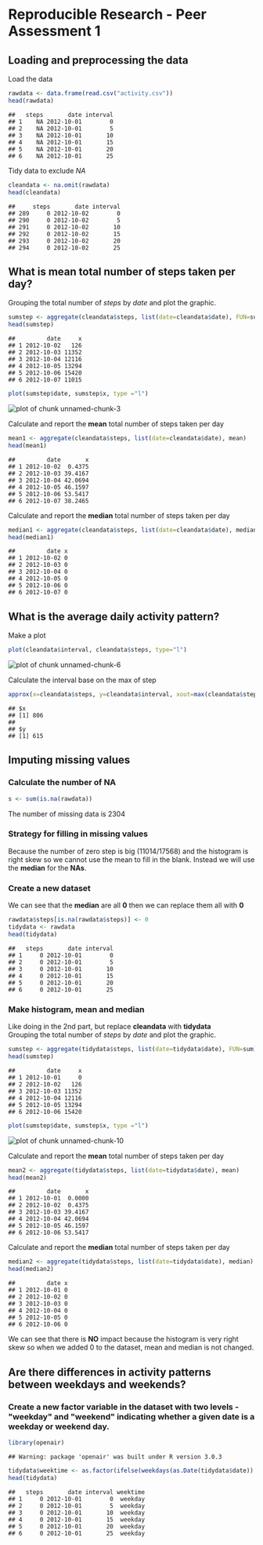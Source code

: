 Reproducible Research - Peer Assessment 1
========================================================

## Loading and preprocessing the data

Load the data

```r
rawdata <- data.frame(read.csv("activity.csv"))
head(rawdata)
```

```
##   steps       date interval
## 1    NA 2012-10-01        0
## 2    NA 2012-10-01        5
## 3    NA 2012-10-01       10
## 4    NA 2012-10-01       15
## 5    NA 2012-10-01       20
## 6    NA 2012-10-01       25
```

Tidy data to exclude *NA*

```r
cleandata <- na.omit(rawdata)
head(cleandata)
```

```
##     steps       date interval
## 289     0 2012-10-02        0
## 290     0 2012-10-02        5
## 291     0 2012-10-02       10
## 292     0 2012-10-02       15
## 293     0 2012-10-02       20
## 294     0 2012-10-02       25
```




## What is mean total number of steps taken per day?

Grouping the total number of *steps* by *date* and plot the graphic.

```r
sumstep <- aggregate(cleandata$steps, list(date=cleandata$date), FUN=sum)
head(sumstep)
```

```
##         date     x
## 1 2012-10-02   126
## 2 2012-10-03 11352
## 3 2012-10-04 12116
## 4 2012-10-05 13294
## 5 2012-10-06 15420
## 6 2012-10-07 11015
```

```r
plot(sumstep$date, sumstep$x, type ="l")
```

![plot of chunk unnamed-chunk-3](figure/unnamed-chunk-3.png) 

Calculate and report the **mean** total number of steps taken per day

```r
mean1 <- aggregate(cleandata$steps, list(date=cleandata$date), mean)
head(mean1)
```

```
##         date       x
## 1 2012-10-02  0.4375
## 2 2012-10-03 39.4167
## 3 2012-10-04 42.0694
## 4 2012-10-05 46.1597
## 5 2012-10-06 53.5417
## 6 2012-10-07 38.2465
```

Calculate and report the **median** total number of steps taken per day

```r
median1 <- aggregate(cleandata$steps, list(date=cleandata$date), median)
head(median1)
```

```
##         date x
## 1 2012-10-02 0
## 2 2012-10-03 0
## 3 2012-10-04 0
## 4 2012-10-05 0
## 5 2012-10-06 0
## 6 2012-10-07 0
```




## What is the average daily activity pattern?

Make a plot

```r
plot(cleandata$interval, cleandata$steps, type="l")
```

![plot of chunk unnamed-chunk-6](figure/unnamed-chunk-6.png) 

Calculate the interval base on the max of step

```r
approx(x=cleandata$steps, y=cleandata$interval, xout=max(cleandata$steps))
```

```
## $x
## [1] 806
## 
## $y
## [1] 615
```




## Imputing missing values

### Calculate the number of **NA**

```r
s <- sum(is.na(rawdata))
```
The number of missing data is 2304

### Strategy for filling in missing values  
Because the number of zero step is big (11014/17568) and the histogram is right skew so we cannot use the mean to fill in the blank. Instead we will use the **median** for the **NAs**.

### Create a new dataset
We can see that the **median** are all **0** then we can replace them all with **0**

```r
rawdata$steps[is.na(rawdata$steps)] <- 0
tidydata <- rawdata
head(tidydata)
```

```
##   steps       date interval
## 1     0 2012-10-01        0
## 2     0 2012-10-01        5
## 3     0 2012-10-01       10
## 4     0 2012-10-01       15
## 5     0 2012-10-01       20
## 6     0 2012-10-01       25
```

### Make histogram, mean and median
Like doing in the 2nd part, but replace **cleandata** with **tidydata**  
Grouping the total number of *steps* by *date* and plot the graphic.

```r
sumstep <- aggregate(tidydata$steps, list(date=tidydata$date), FUN=sum)
head(sumstep)
```

```
##         date     x
## 1 2012-10-01     0
## 2 2012-10-02   126
## 3 2012-10-03 11352
## 4 2012-10-04 12116
## 5 2012-10-05 13294
## 6 2012-10-06 15420
```

```r
plot(sumstep$date, sumstep$x, type ="l")
```

![plot of chunk unnamed-chunk-10](figure/unnamed-chunk-10.png) 

Calculate and report the **mean** total number of steps taken per day

```r
mean2 <- aggregate(tidydata$steps, list(date=tidydata$date), mean)
head(mean2)
```

```
##         date       x
## 1 2012-10-01  0.0000
## 2 2012-10-02  0.4375
## 3 2012-10-03 39.4167
## 4 2012-10-04 42.0694
## 5 2012-10-05 46.1597
## 6 2012-10-06 53.5417
```

Calculate and report the **median** total number of steps taken per day

```r
median2 <- aggregate(tidydata$steps, list(date=tidydata$date), median)
head(median2)
```

```
##         date x
## 1 2012-10-01 0
## 2 2012-10-02 0
## 3 2012-10-03 0
## 4 2012-10-04 0
## 5 2012-10-05 0
## 6 2012-10-06 0
```

We can see that there is **NO** impact because the histogram is very right skew so when we added 0 to the dataset, mean and median is not changed.




## Are there differences in activity patterns between weekdays and weekends?

### Create a new factor variable in the dataset with two levels - "weekday" and "weekend" indicating whether a given date is a weekday or weekend day.

```r
library(openair)
```

```
## Warning: package 'openair' was built under R version 3.0.3
```

```r
tidydata$weektime <- as.factor(ifelse(weekdays(as.Date(tidydata$date)) %in% c("Saturday","Sunday"),"weekend", "weekday"))
head(tidydata)
```

```
##   steps       date interval weektime
## 1     0 2012-10-01        0  weekday
## 2     0 2012-10-01        5  weekday
## 3     0 2012-10-01       10  weekday
## 4     0 2012-10-01       15  weekday
## 5     0 2012-10-01       20  weekday
## 6     0 2012-10-01       25  weekday
```

